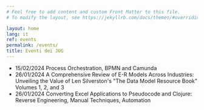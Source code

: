 ```yaml
---
# Feel free to add content and custom Front Matter to this file.
# To modify the layout, see https://jekyllrb.com/docs/themes/#overriding-theme-defaults

layout: home
lang: it
ref: events
permalink: /events/
title: Eventi dei JUG
---
```



* 15/02/2024 Process Orchestration, BPMN and Camunda
* 26/01/2024 A Comprehensive Review of E-R Models Across Industries: Unveiling the Value of Len Silverston's "The Data Model Resource Book" Volumes 1, 2, and 3
* 26/01/2024 Converting Excel Applications to Pseudocode and Clojure: Reverse Engineering, Manual Techniques, Automation